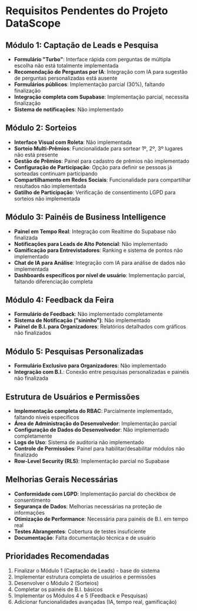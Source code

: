 # Requisitos Pendentes do Projeto DataScope

## Módulo 1: Captação de Leads e Pesquisa
- **Formulário "Turbo"**: Interface rápida com perguntas de múltipla escolha não está totalmente implementada
- **Recomendação de Perguntas por IA**: Integração com IA para sugestão de perguntas personalizadas está ausente
- **Formulários públicos**: Implementação parcial (30%), faltando finalização
- **Integração completa com Supabase**: Implementação parcial, necessita finalização
- **Sistema de notificações**: Não implementado

## Módulo 2: Sorteios
- **Interface Visual com Roleta**: Não implementada
- **Sorteio Multi-Prêmios**: Funcionalidade para sortear 1º, 2º, 3º lugares não está presente
- **Gestão de Prêmios**: Painel para cadastro de prêmios não implementado
- **Configuração de Participação**: Opção para definir se pessoas já sorteadas continuam participando
- **Compartilhamento em Redes Sociais**: Funcionalidade para compartilhar resultados não implementada
- **Gatilho de Participação**: Verificação de consentimento LGPD para sorteios não implementada

## Módulo 3: Painéis de Business Intelligence
- **Painel em Tempo Real**: Integração com Realtime do Supabase não finalizada
- **Notificações para Leads de Alto Potencial**: Não implementado
- **Gamificação para Entrevistadores**: Ranking e sistema de pontos não implementado
- **Chat de IA para Análise**: Integração com IA para análise de dados não implementada
- **Dashboards específicos por nível de usuário**: Implementação parcial, faltando diferenciação completa

## Módulo 4: Feedback da Feira
- **Formulário de Feedback**: Não implementado completamente
- **Sistema de Notificação ("sininho")**: Não implementado
- **Painel de B.I. para Organizadores**: Relatórios detalhados com gráficos não finalizados

## Módulo 5: Pesquisas Personalizadas
- **Formulário Exclusivo para Organizadores**: Não implementado
- **Integração com B.I.**: Conexão entre pesquisas personalizadas e painéis não finalizada

## Estrutura de Usuários e Permissões
- **Implementação completa do RBAC**: Parcialmente implementado, faltando níveis específicos
- **Área de Administração do Desenvolvedor**: Implementação parcial
- **Configuração de Dados do Desenvolvedor**: Não implementado completamente
- **Logs de Uso**: Sistema de auditoria não implementado
- **Controle de Permissões**: Painel para habilitar/desabilitar módulos não finalizado
- **Row-Level Security (RLS)**: Implementação parcial no Supabase

## Melhorias Gerais Necessárias
- **Conformidade com LGPD**: Implementação parcial do checkbox de consentimento
- **Segurança de Dados**: Melhorias necessárias na proteção de informações
- **Otimização de Performance**: Necessária para painéis de B.I. em tempo real
- **Testes Abrangentes**: Cobertura de testes insuficiente
- **Documentação**: Falta documentação técnica e de usuário

## Prioridades Recomendadas
1. Finalizar o Módulo 1 (Captação de Leads) - base do sistema
2. Implementar estrutura completa de usuários e permissões
3. Desenvolver o Módulo 2 (Sorteios)
4. Completar os painéis de B.I. básicos
5. Implementar os Módulos 4 e 5 (Feedback e Pesquisas)
6. Adicionar funcionalidades avançadas (IA, tempo real, gamificação)